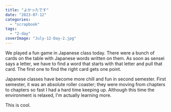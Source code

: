 ```yaml
---
title: "よかったです"
date: "2023-07-12"
categories: 
  - "scrapbook"
tags: 
  - "2-day"
coverImage: "July-12-Day-2.jpg"
---
```

<!--more-->

We played a fun game in Japanese class today. There were a bunch of cards on the table with Japanese words written on them. As soon as sensei says a letter, we have to find a word that starts with that letter and pull that card. The first one to find the right card gets one point.

Japanese classes have become more chill and fun in second semester. First semester, it was an absolute roller coaster; they were moving from chapters to chapters so fast I had a hard time keeping up. Although this time the environment is relaxed, I'm actually learning more.

This is cool.
